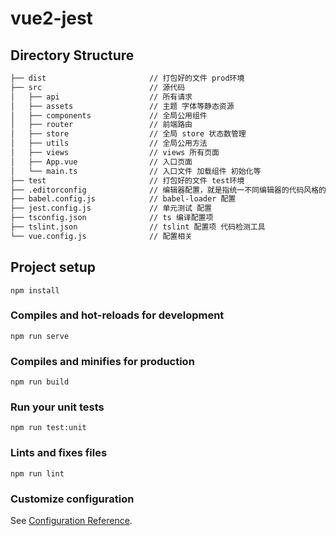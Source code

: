 # vue2-jest

## Directory Structure
```bash
├── dist                       // 打包好的文件 prod环境
├── src                        // 源代码
│   ├── api                    // 所有请求
│   ├── assets                 // 主题 字体等静态资源
│   ├── components             // 全局公用组件
│   ├── router                 // 前端路由
│   ├── store                  // 全局 store 状态数管理
│   ├── utils                  // 全局公用方法
│   ├── views                  // views 所有页面
│   ├── App.vue                // 入口页面
│   └── main.ts                // 入口文件 加载组件 初始化等
├── test                       // 打包好的文件 test环境
├── .editorconfig              // 编辑器配置，就是指统一不同编辑器的代码风格的配置
├── babel.config.js            // babel-loader 配置
├── jest.config.js             // 单元测试 配置
├── tsconfig.json              // ts 编译配置项
├── tslint.json                // tslint 配置项 代码检测工具
└── vue.config.js              // 配置相关

```

## Project setup
```
npm install
```

### Compiles and hot-reloads for development
```
npm run serve
```

### Compiles and minifies for production
```
npm run build
```

### Run your unit tests
```
npm run test:unit
```

### Lints and fixes files
```
npm run lint
```

### Customize configuration
See [Configuration Reference](https://cli.vuejs.org/config/).
